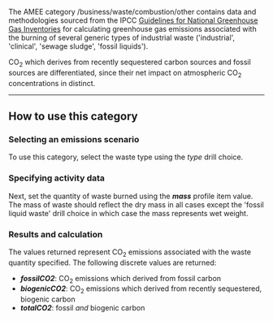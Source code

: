 The AMEE category /business/waste/combustion/other contains data and
methodologies sourced from the IPCC [Guidelines for National Greenhouse
Gas
Inventories](http://www.ipcc-nggip.iges.or.jp/public/2006gl/pdf/5_Volume5/V5_5_Ch5_IOB.pdf)
for calculating greenhouse gas emissions associated with the burning of
several generic types of industrial waste ('industrial', 'clinical',
'sewage sludge', 'fossil liquids').

CO<sub>2</sub> which derives from recently sequestered carbon sources and
fossil sources are differentiated, since their net impact on atmospheric
CO<sub>2</sub> concentrations in distinct.

-----

## How to use this category

### Selecting an emissions scenario

To use this category, select the waste type using the *type* drill
choice.

### Specifying activity data

Next, set the quantity of waste burned using the ***mass*** profile item
value. The mass of waste should reflect the dry mass in all cases except
the 'fossil liquid waste' drill choice in which case the mass represents
wet weight.

### Results and calculation

The values returned represent CO<sub>2</sub> emissions associated with the
waste quantity specified. The following discrete values are returned:

  - ***fossilCO2***: CO<sub>2</sub> emissions which derived from fossil carbon
  - ***biogenicCO2***: CO<sub>2</sub> emissions which derived from recently
    sequestered, biogenic carbon
  - ***totalCO2***: fossil *and* biogenic carbon
